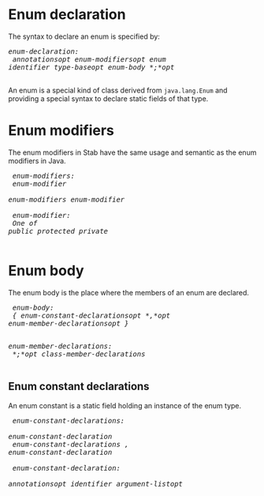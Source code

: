 

# Enum declaration #
The syntax to declare an enum is specified by:
<em><pre>
enum-declaration:<br>
annotationsopt enum-modifiersopt *enum* identifier type-baseopt enum-body *;*opt<br>
</pre></em>
An enum is a special kind of class derived from `java.lang.Enum` and providing a special syntax to declare static fields of that type.

# Enum modifiers #
The enum modifiers in Stab have the same usage and semantic as the enum modifiers in Java.
<em><pre>
enum-modifiers:<br>
enum-modifier<br>
enum-modifiers enum-modifier<br>
<br>
enum-modifier:<br>
*One of public protected private*<br>
</pre></em>

# Enum body #
The enum body is the place where the members of an enum are declared.
<em><pre>
enum-body:<br>
*{* enum-constant-declarationsopt *,*opt enum-member-declarationsopt *}*<br>
</pre></em>
<em><pre>
enum-member-declarations:<br>
*;*opt class-member-declarations<br>
</pre></em>

## Enum constant declarations ##
An enum constant is a static field holding an instance of the enum type.
<em><pre>
enum-constant-declarations:<br>
enum-constant-declaration<br>
enum-constant-declarations *,* enum-constant-declaration<br>
<br>
enum-constant-declaration:<br>
annotationsopt identifier argument-listopt<br>
</pre></em>